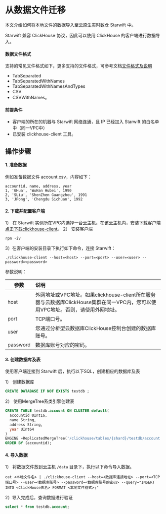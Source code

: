# 从数据文件迁移
本文介绍如何将本地文件的数据导入至云原生实时数仓 Starwift 中。

Starwift 兼容 ClickHouse 协议，因此可以使用 ClickHouse 的客户端进行数据导入。

#### 数据文件格式
支持的常见文件格式如下，更多支持的文件格式，可参考文档[文件格式及说明](https://clickhouse.com/docs/zh/interfaces/formats/?spm=a2c4g.11186623.0.0.522ad0d8vz9llf#tabseparated)
- TabSeparated
- TabSeparatedWithNames
- TabSeparatedWithNamesAndTypes
- CSV
- CSVWithNames。


#### 前提条件
- 客户端的所在的机器与 Starwift 网络连通，且 IP 已经加入 Starwift 的白名单中（同一VPC中）
- 已安装 clickhouse-client 工具。


## 操作步骤
#### 1. 准备数据
例如准备数据文件 account.csv，内容如下：
```
accountid, name, address, year
1, 'GHua', 'WuHan Hubei', 1990
2, 'SLiu', 'ShenZhen Guangzhou', 1991
3, 'JPong', 'Chengdu Sichuan', 1992
```

#### 2. 下载并配置客户端
1） 在 Starwift 实例所在VPC内选择一台云主机，在该云主机内，安装下载客户端 [点击下载clickhouse-client](https://repo.yandex.ru/clickhouse/rpm/stable/x86_64/)。
2） 安装客户端
   ```
   rpm -iv
   ```
3）在客户端的安装目录下执行如下命令，连接 Starwift：
   ```
   ./clickhouse-client --host=<host> --port=<port> --user=<user> --password=<password>
   ```
   参数说明：

   | 参数     | 说明                                                         |
   | -------- | :----------------------------------------------------------- |
   | host     | 外网地址或VPC地址。如果clickhouse-client所在服务器与云数据库ClickHouse集群在同一VPC内，您可以使用VPC地址。否则，请使用外网地址。 |
   | port     | TCP端口号。                                                  |
   | user     | 您通过分析型云数据库ClickHouse控制台创建的数据库账号。       |
   | password | 数据库账号对应的密码。                                       |

#### 3. 创建数据库及表
使用客户端连接到 Starwift 后，执行以下SQL，创建相应的数据库及表

1） 创建数据库
 ``` SQL
 CREATE DATABASE IF NOT EXISTS testdb ;
 ```

2） 使用MergeTree系类引擎创建表
``` SQL
CREATE TABLE testdb.account ON CLUSTER default(
  accountid UInt16,
  name String,
  address String,
  year UInt64
) 
ENGINE =ReplicatedMergeTree('/clickhouse/tables/{shard}/testdb/account', '{replica}') 
ORDER BY (accountid);
```

#### 4. 导入数据
1） 将数据文件放到云主机 `/data` 目录下，执行以下命令导入数据。
```
cat <本地文件名> | ./clickhouse-client --host=<数据库连接地址> --port=<TCP端口号> --user=<数据库账号> --password=<数据库账号的密码> --query="INSERT INTO <ClickHouse表名> FORMAT <本地文件格式>;"
```

2）导入完成后，查询数据进行验证

``` SQL
select * from testdb.account;
```
